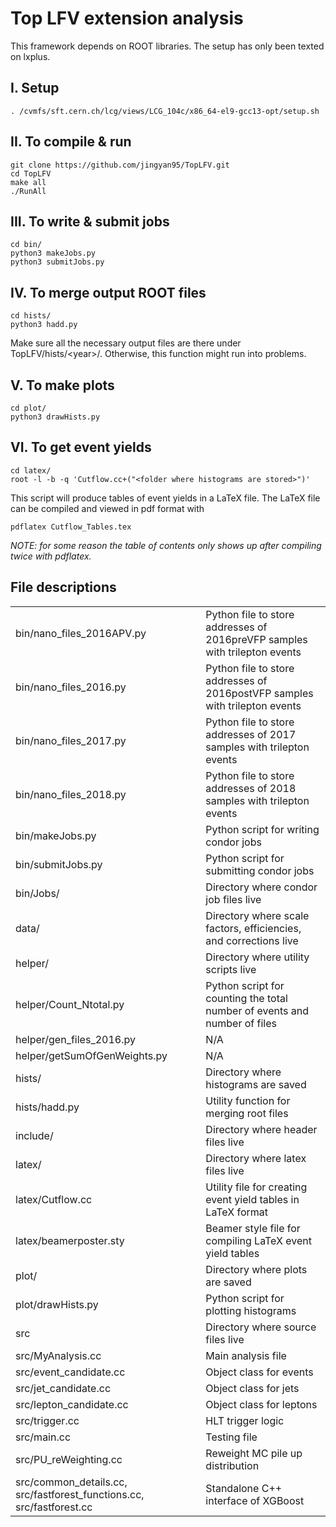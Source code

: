 # Top LFV extension analysis
This framework depends on ROOT libraries. The setup has only been texted on lxplus.

## I. Setup
```
. /cvmfs/sft.cern.ch/lcg/views/LCG_104c/x86_64-el9-gcc13-opt/setup.sh
```

## II. To compile & run
```
git clone https://github.com/jingyan95/TopLFV.git
cd TopLFV
make all
./RunAll
```

## III. To write & submit jobs
```
cd bin/
python3 makeJobs.py
python3 submitJobs.py
```

## IV. To merge output ROOT files
```
cd hists/
python3 hadd.py
```
Make sure all the necessary output files are there under TopLFV/hists/\<year\>/. Otherwise, this function might run into problems.

## V. To make plots
```
cd plot/
python3 drawHists.py
```

## VI. To get event yields
```
cd latex/
root -l -b -q 'Cutflow.cc+("<folder where histograms are stored>")'
```
This script will produce tables of event yields in a LaTeX file. The LaTeX file can be compiled and viewed in pdf format with
```
pdflatex Cutflow_Tables.tex
```
*NOTE: for some reason the table of contents only shows up after compiling twice with pdflatex.*

## File descriptions
<table border="0">
  <tr>
    <td>bin/nano_files_2016APV.py</td>
    <td>Python file to store addresses of 2016preVFP samples with trilepton events</td>
  </tr>
  <tr>
    <td>bin/nano_files_2016.py</td>
    <td>Python file to store addresses of 2016postVFP samples with trilepton events</td>
  </tr>
  <tr>
    <td>bin/nano_files_2017.py</td>
    <td>Python file to store addresses of 2017 samples with trilepton events</td>
  </tr>
  <tr>
    <td>bin/nano_files_2018.py</td>
    <td>Python file to store addresses of 2018 samples with trilepton events</td>
  </tr>
  <tr>
    <td>bin/makeJobs.py</td>
    <td>Python script for writing condor jobs</td>
  </tr>
  <tr>
    <td>bin/submitJobs.py</td>
    <td>Python script for submitting condor jobs</td>
  </tr>
  <tr>
    <td>bin/Jobs/</td>
    <td>Directory where condor job files live</td>
  </tr>
  <tr>
    <td>data/</td>
    <td>Directory where scale factors, efficiencies, and corrections live</td>
  </tr>
  <tr>
    <td>helper/</td>
    <td>Directory where utility scripts live</td>
  </tr>
  <tr>
    <td>helper/Count_Ntotal.py</td>
    <td>Python script for counting the total number of events and number of files</td>
  </tr>
  <tr>
    <td>helper/gen_files_2016.py</td>
    <td>N/A</td>
  </tr>
  <tr>
    <td>helper/getSumOfGenWeights.py</td>
    <td>N/A</td>
  </tr>
  <tr>
    <td>hists/</td>
    <td>Directory where histograms are saved</td>
  </tr>
  <tr>
    <td>hists/hadd.py</td>
    <td>Utility function for merging root files</td>
  </tr>
  <tr>
    <td>include/</td>
    <td>Directory where header files live</td>
  </tr>
  <tr>
    <td>latex/</td>
    <td>Directory where latex files live</td>
  </tr>
  <tr>
    <td>latex/Cutflow.cc</td>
    <td>Utility file for creating event yield tables in LaTeX format</td>
  </tr>
  <tr>
    <td>latex/beamerposter.sty</td>
    <td>Beamer style file for compiling LaTeX event yield tables</td>
  </tr>
  <tr>
    <td>plot/</td>
    <td>Directory where plots are saved</td>
  </tr>
  <tr>
    <td>plot/drawHists.py</td>
    <td>Python script for plotting histograms</td>
  </tr>
  <tr>
    <td>src</td>
    <td>Directory where source files live</td>
  </tr>
  <tr>
    <td>src/MyAnalysis.cc</td>
    <td>Main analysis file</td>
  </tr>
  <tr>
    <td>src/event_candidate.cc</td>
    <td>Object class for events</td>
  </tr>
  <tr>
    <td>src/jet_candidate.cc</td>
    <td>Object class for jets</td>
  </tr>
  <tr>
    <td>src/lepton_candidate.cc</td>
    <td>Object class for leptons</td>
  </tr>
  <tr>
    <td>src/trigger.cc</td>
    <td>HLT trigger logic</td>
  </tr>
  <tr>
    <td>src/main.cc</td>
    <td>Testing file</td>
  </tr>
  <tr>
    <td>src/PU_reWeighting.cc</td>
    <td>Reweight MC pile up distribution</td>
  </tr>
  <tr>
    <td>src/common_details.cc, src/fastforest_functions.cc, src/fastforest.cc</td>
    <td>Standalone C++ interface of XGBoost</td>
  </tr>
</table>
